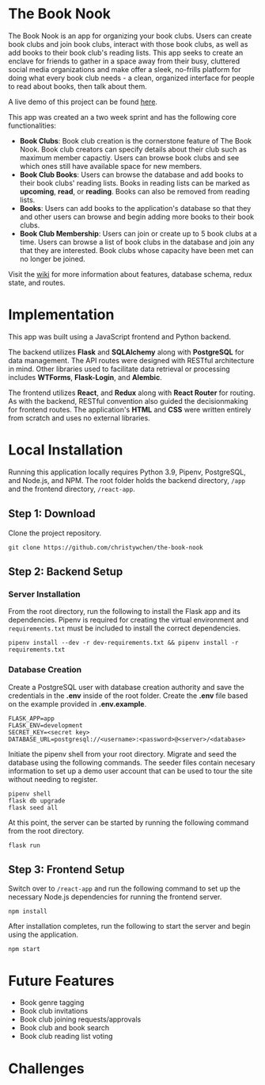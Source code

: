 # The Book Nook
The Book Nook is an app for organizing your book clubs. Users can create book clubs and join book clubs, interact with those book clubs, as well as add books to their book club's reading lists. This app seeks to create an enclave for friends to gather in a space away from their busy, cluttered social media organizations and make offer a sleek, no-frills platform for doing what every book club needs - a clean, organized interface for people to read about books, then talk about them.

A live demo of this project can be found [here](https://book-nook-app.herokuapp.com/).

This app was created an a two week sprint and has the following core functionalities:
- **Book Clubs**: Book club creation is the cornerstone feature of The Book Nook. Book club creators can specify details about their club such as maximum member capactiy. Users can browse book clubs and see which ones still have available space for new members.
- **Book Club Books**: Users can browse the database and add books to their book clubs' reading lists. Books in reading lists can be marked as __upcoming__, __read__, or __reading__. Books can also be removed from reading lists.
- **Books**: Users can add books to the application's database so that they and other users can browse and begin adding more books to their book clubs.
- **Book Club Membership**: Users can join or create up to 5 book clubs at a time. Users can browse a list of book clubs in the database and join any that they are interested. Book clubs whose capacity have been met can no longer be joined.

Visit the [wiki](https://github.com/christywchen/the-book-nook/wiki) for more information about features, database schema, redux state, and routes.

# Implementation
This app was built using a JavaScript frontend and Python backend.

The backend utilizes **Flask** and **SQLAlchemy** along with **PostgreSQL** for data management. The API routes were designed with RESTful architecture in mind. Other libraries used to facilitate data retrieval or processing includes **WTForms**, **Flask-Login**, and **Alembic**.

The frontend utilizes **React**, and **Redux** along with **React Router** for routing. As with the backend, RESTful convention also guided the decisionmaking for frontend routes. The application's **HTML** and **CSS** were written entirely from scratch and uses no external libraries.

# Local Installation

Running this application locally requires Python 3.9, Pipenv, PostgreSQL, and Node.js, and NPM. The root folder holds the backend directory, ``/app`` and the frontend directory, ``/react-app``.

## Step 1: Download
Clone the project repository.
```
git clone https://github.com/christywchen/the-book-nook
```
## Step 2: Backend Setup

### Server Installation
From the root directory, run the following to install the Flask app and its dependencies. Pipenv is required for creating the virtual environment and ``requirements.txt`` must be included to install the correct dependencies.

```
pipenv install --dev -r dev-requirements.txt && pipenv install -r requirements.txt
```

### Database Creation
Create a PostgreSQL user with database creation authority and save the credentials in the **.env** inside of the root folder. Create the **.env** file based on the example provided in **.env.example**.

```
FLASK_APP=app
FLASK_ENV=development
SECRET_KEY=<secret key>
DATABASE_URL=postgresql://<username>:<password>@<server>/<database>
```

Initiate the pipenv shell from your root directory. Migrate and seed the database using the following commands. The seeder files contain necesary information to set up a demo user account that can be used to tour the site without needing to register.

```
pipenv shell
flask db upgrade
flask seed all
```

At this point, the server can be started by running the following command from the root directory.
```
flask run
```

## Step 3: Frontend Setup
Switch over to ``/react-app`` and run the following command to set up the necessary Node.js dependencies for running the frontend server.

```
npm install
```

After installation completes, run the following to start the server and begin using the application.

```
npm start
```

# Future Features

- Book genre tagging
- Book club invitations
- Book club joining requests/approvals
- Book club and book search
- Book club reading list voting

# Challenges
